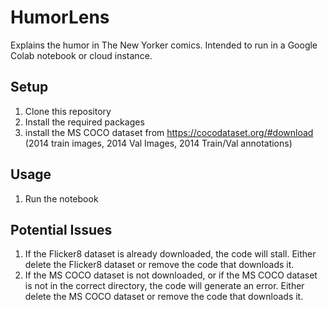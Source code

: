 # HumorLens

Explains the humor in The New Yorker comics. Intended to run in a Google Colab notebook or cloud instance.

## Setup

1. Clone this repository
2. Install the required packages
3. install the MS COCO dataset from https://cocodataset.org/#download (2014 train images, 2014 Val Images, 2014 Train/Val annotations)

## Usage

1. Run the notebook

## Potential Issues

1. If the Flicker8 dataset is already downloaded, the code will stall. Either delete the Flicker8 dataset or remove the code that downloads it.
2. If the MS COCO dataset is not downloaded, or if the MS COCO dataset is not in the correct directory, the code will generate an error. Either delete the MS COCO dataset or remove the code that downloads it.
